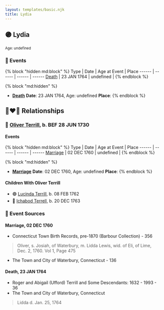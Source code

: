 ```yaml
---
layout: templates/basic.njk
title: Lydia
---
```

## 🟣 Lydia
<small>Age: undefined</small>

### 📆 Events

{% block "hidden md:block" %}
Type | Date | Age at Event | Place
------ | ------ | ------ | ------
[Death](#event-event-3) | 23 JAN 1764 | undefined |
{% endblock %}

{% block "md:hidden" %}
- **[Death](#event-event-3)**
**Date**: 23 JAN 1764, Age: undefined
**Place**:
{% endblock %}

## 👩‍❤️‍👨 Relationships

### 🔵 [Oliver Terrill](/people/9/94505283), b. BEF 28 JUN 1730

#### Events

{% block "hidden md:block" %}
Type | Date | Age at Event | Place
------ | ------ | ------ | ------
[Marriage](#event-family-0-event-0) | 02 DEC 1760 | undefined |
{% endblock %}

{% block "md:hidden" %}
- **[Marriage](#event-family-0-event-0)**
**Date**: 02 DEC 1760, Age: undefined
**Place**:
{% endblock %}

#### Children With Oliver Terrill
* 🟣 [Lucinda Terrill](/people/7/77474035), b. 08 FEB 1762
* 🔵 [Ichabod Terrell](/people/6/66420816), b. 20 DEC 1763
### 📰 Event Sources

#### <a id="event-family-0-event-0"></a> Marriage, 02 DEC 1760
* Connecticut Town Birth Records, pre-1870 (Barbour Collection)  - 356
>   
  > Oliver, s. Josiah, of Waterbury, m. Lidda Lewis, wid. of Eli, of Lime, Dec. 2, 1760. Vol 1, Page 475
* The Town and City of Waterbury, Connecticut  - 136
#### <a id="event-event-3"></a> Death, 23 JAN 1764
* Roger and Abigail (Ufford) Terrill and Some Descendants: 1632 - 1993  - 36
* The Town and City of Waterbury, Connecticut
>   
  > Lidda d. Jan. 25, 1764

